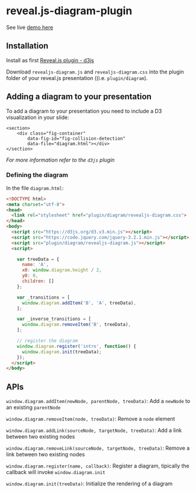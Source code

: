 # reveal.js-diagram-plugin

See live [demo here](https://teone.github.io/reveal.js-diagram-plugin/demo/#/)

## Installation

Install as first [Reveal.js plugin - d3js](https://github.com/jlegewie/reveal.js-d3js-plugin)

Download `revealjs-diagram.js` and `revealjs-diagram.css` into the plugin folder of your reveal.js presentation ((i.e. `plugin/diagram`).

## Adding a diagram to your presentation

To add a diagram to your presentation you need to include a D3 visualization in your slide:

```
<section>
    <div class="fig-container"
        data-fig-id="fig-collision-detection"
        data-file="diagram.html"></div>
</section>
```
_For more information refer to the `d3js` plugin_

### Defining the diagram

In the file `diagram.html`:

```html
<!DOCTYPE html>
<meta charset="utf-8">
<head>
  <link rel="stylesheet" href="plugin/diagram/revealjs-diagram.css">
</head>
<body>
  <script src="https://d3js.org/d3.v3.min.js"></script>
  <script src="https://code.jquery.com/jquery-3.2.1.min.js"></script>
  <script src="plugin/diagram/revealjs-diagram.js"></script>
  <script>

    var treeData = {
      name: 'A',
      x0: window.diagram.height / 2,
      y0: 0,
      children: []
    };

    var _transitions = [
      window.diagram.addItem('B', 'A', treeData),
    ];

    var _inverse_transitions = [
      window.diagram.removeItem('B', treeData),
    ];

    // register the diagram
    window.diagram.register('intro', function() {
      window.diagram.init(treeData);
    });
  </script>
</body>
```

## APIs

`window.diagram.addItem(newNode, parentNode, treeData)`: Add a `newNode` to an existing `parentNode`

`window.diagram.removeItem(node, treeData)`: Remove a `node` element

`window.diagram.addLink(sourceNode, targetNode, treeData)`: Add a link between two existing nodes

`window.diagram.removeLink(sourceNode, targetNode, treeData)`: Remove a link between two existing nodes

`window.diagram.register(name, callback)`: Register a diagram, tipically the callback will invoke `window.diagram.init`

`window.diagram.init(treeData)`: Initialize the rendering of a diagram 
